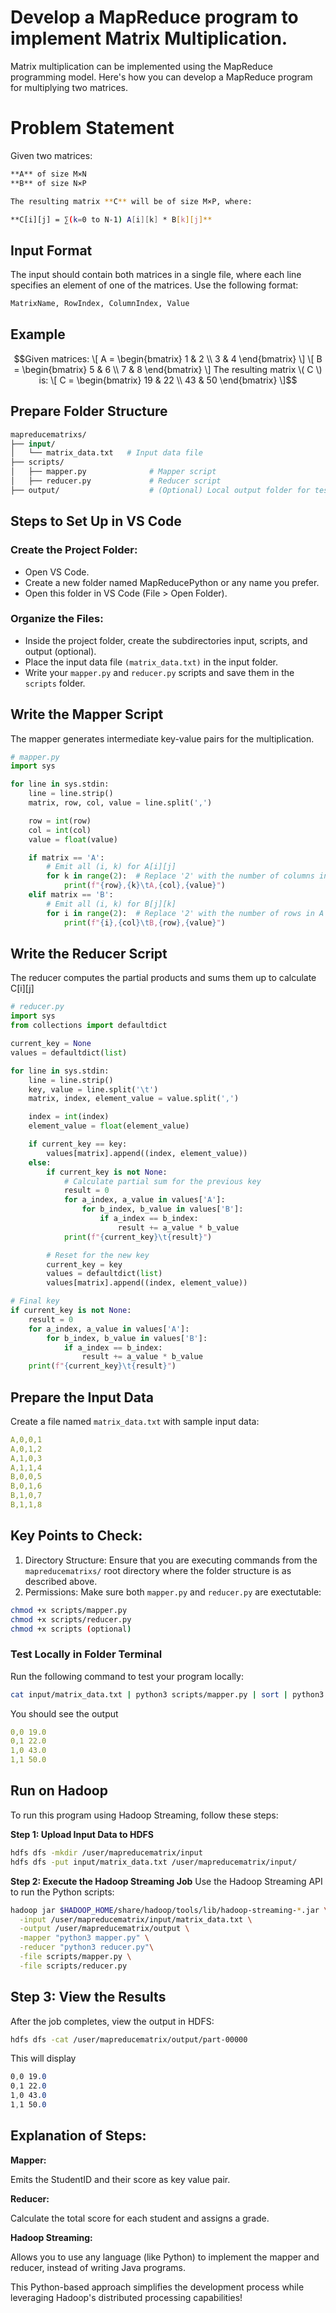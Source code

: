 # Develop a MapReduce program to implement Matrix Multiplication.

Matrix multiplication can be implemented using the MapReduce programming model. Here's how you can develop a MapReduce program for multiplying two matrices.

# Problem Statement

Given two matrices:

```bash
**A** of size M×N  
**B** of size N×P  

The resulting matrix **C** will be of size M×P, where:  

**C[i][j] = ∑(k=0 to N-1) A[i][k] * B[k][j]**
```

## Input Format

The input should contain both matrices in a single file, where each line specifies an element of one of the matrices. Use the following format:

```bash
MatrixName, RowIndex, ColumnIndex, Value
```

## Example

```math
Given matrices:

\[ A = \begin{bmatrix} 1 & 2 \\ 3 & 4 \end{bmatrix} \]  
\[ B = \begin{bmatrix} 5 & 6 \\ 7 & 8 \end{bmatrix} \]

The resulting matrix \( C \) is:

\[ C = \begin{bmatrix} 19 & 22 \\ 43 & 50 \end{bmatrix} \]
```


## Prepare Folder Structure

```graphql
mapreducematrixs/
├── input/
│   └── matrix_data.txt   # Input data file
├── scripts/
│   ├── mapper.py              # Mapper script
│   ├── reducer.py             # Reducer script
├── output/                    # (Optional) Local output folder for testing
```

## Steps to Set Up in VS Code

### Create the Project Folder:

* Open VS Code.
* Create a new folder named MapReducePython or any name you prefer.
* Open this folder in VS Code (File > Open Folder).

### Organize the Files:

* Inside the project folder, create the subdirectories input, scripts, and output (optional).
* Place the input data file `(matrix_data.txt)` in the input folder.
* Write your `mapper.py` and `reducer.py` scripts and save them in the `scripts` folder.


## Write the Mapper Script
The mapper generates intermediate key-value pairs for the multiplication.

```python
# mapper.py
import sys

for line in sys.stdin:
    line = line.strip()
    matrix, row, col, value = line.split(',')

    row = int(row)
    col = int(col)
    value = float(value)

    if matrix == 'A':
        # Emit all (i, k) for A[i][j]
        for k in range(2):  # Replace '2' with the number of columns in B
            print(f"{row},{k}\tA,{col},{value}")
    elif matrix == 'B':
        # Emit all (i, k) for B[j][k]
        for i in range(2):  # Replace '2' with the number of rows in A
            print(f"{i},{col}\tB,{row},{value}")

```

## Write the Reducer Script
The reducer computes the partial products and sums them up to calculate C[i][j]

```python
# reducer.py
import sys
from collections import defaultdict

current_key = None
values = defaultdict(list)

for line in sys.stdin:
    line = line.strip()
    key, value = line.split('\t')
    matrix, index, element_value = value.split(',')

    index = int(index)
    element_value = float(element_value)

    if current_key == key:
        values[matrix].append((index, element_value))
    else:
        if current_key is not None:
            # Calculate partial sum for the previous key
            result = 0
            for a_index, a_value in values['A']:
                for b_index, b_value in values['B']:
                    if a_index == b_index:
                        result += a_value * b_value
            print(f"{current_key}\t{result}")

        # Reset for the new key
        current_key = key
        values = defaultdict(list)
        values[matrix].append((index, element_value))

# Final key
if current_key is not None:
    result = 0
    for a_index, a_value in values['A']:
        for b_index, b_value in values['B']:
            if a_index == b_index:
                result += a_value * b_value
    print(f"{current_key}\t{result}")

```
## Prepare the Input Data
Create a file named <code>matrix_data.txt</code> with sample input data:

```yaml
A,0,0,1
A,0,1,2
A,1,0,3
A,1,1,4
B,0,0,5
B,0,1,6
B,1,0,7
B,1,1,8
```

## Key Points to Check: 
1. Directory Structure: Ensure that you are executing commands from the `mapreducematrixs/` root directory where the folder structure is as described above.
2. Permissions: Make sure both `mapper.py` and `reducer.py` are exectutable:

```bash
chmod +x scripts/mapper.py
chmod +x scripts/reducer.py
chmod +x scripts (optional)
```

### Test Locally in Folder Terminal

Run the following command to test your program locally:

```bash
cat input/matrix_data.txt | python3 scripts/mapper.py | sort | python3 scripts/reducer.py
```

You should see the output
```yaml
0,0	19.0
0,1	22.0
1,0	43.0
1,1	50.0
```

## Run on Hadoop
To run this program using Hadoop Streaming, follow these steps:

**Step 1: Upload Input Data to HDFS**
```bash
hdfs dfs -mkdir /user/mapreducematrix/input
hdfs dfs -put input/matrix_data.txt /user/mapreducematrix/input/
```

**Step 2: Execute the Hadoop Streaming Job**
Use the Hadoop Streaming API to run the Python scripts:

```bash
hadoop jar $HADOOP_HOME/share/hadoop/tools/lib/hadoop-streaming-*.jar \
  -input /user/mapreducematrix/input/matrix_data.txt \
  -output /user/mapreducematrix/output \
  -mapper "python3 mapper.py" \
  -reducer "python3 reducer.py"\
  -file scripts/mapper.py \
  -file scripts/reducer.py
```

## Step 3: View the Results
After the job completes, view the output in HDFS:

```bash
hdfs dfs -cat /user/mapreducematrix/output/part-00000
```

This will display

```css
0,0	19.0
0,1	22.0
1,0	43.0
1,1	50.0
```

## Explanation of Steps:

**Mapper:**

  Emits the StudentID and their score as key value pair. 

**Reducer:**

  Calculate the total score for each student and assigns a grade.
  
**Hadoop Streaming:**
  
  Allows you to use any language (like Python) to implement the mapper and reducer, instead of writing Java programs.

This Python-based approach simplifies the development process while leveraging Hadoop's distributed processing capabilities!

